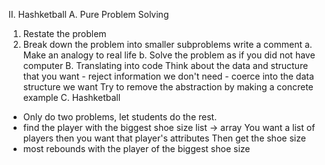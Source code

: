 II. Hashketball
A. Pure Problem Solving
  1. Restate the problem
  2. Break down the problem into smaller subproblems
     write a comment
    a. Make an analogy to real life
    b. Solve the problem as if you did not have computer
B. Translating into code
  Think about the data and structure that you want
    - reject information we don't need
    - coerce into the data structure we want
  Try to remove the abstraction by making a concrete example
C. Hashketball
  - Only do two problems, let students do the rest.
  - find the player with the biggest shoe size
      list -> array
      You want a list of players
      then you want that player's attributes
      Then get the shoe size
  - most rebounds with the player of the biggest shoe size

  

